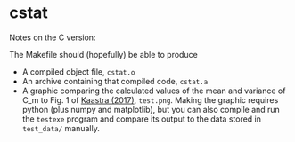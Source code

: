 # cstat
Notes on the C version:

The Makefile should (hopefully) be able to produce
* A compiled object file, `cstat.o`
* An archive containing that compiled code, `cstat.a`
* A graphic comparing the calculated values of the mean and variance of C_m to Fig. 1 of [Kaastra (2017)](http://adsabs.harvard.edu/abs/2017A%26A...605A..51K), `test.png`. Making the graphic requires python (plus numpy and matplotlib), but you can also compile and run the `testexe` program and compare its output to the data stored in `test_data/` manually.
